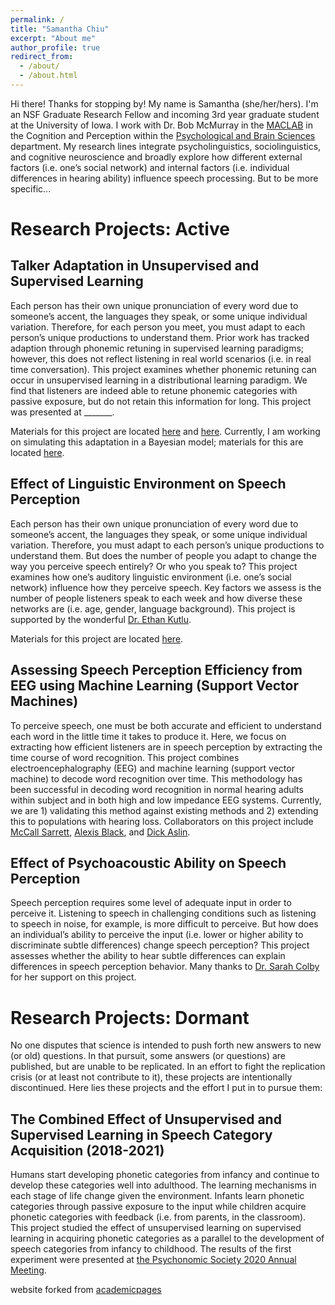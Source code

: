 ```yaml
---
permalink: /
title: "Samantha Chiu"
excerpt: "About me"
author_profile: true
redirect_from: 
  - /about/
  - /about.html
---
```


Hi there! Thanks for stopping by! My name is Samantha (she/her/hers). I'm an NSF Graduate Research Fellow and incoming 3rd year graduate student at the University of Iowa. I work with Dr. Bob McMurray in the [MACLAB](https://psychology.uiowa.edu/maclab) in the Cognition and Perception within the [Psychological and Brain Sciences](https://psychology.uiowa.edu/) department. My research lines integrate psycholinguistics, sociolinguistics, and cognitive neuroscience and broadly explore how different external factors (i.e. one’s social network) and internal factors (i.e. individual differences in hearing ability) influence speech processing. But to be more specific...

Research Projects: Active 
======

Talker Adaptation in Unsupervised and Supervised Learning 
------
Each person has their own unique pronunciation of every word due to someone’s accent, the languages they speak, or some unique individual variation. Therefore, for each person you meet, you must adapt to each person’s unique productions to understand them. Prior work has tracked adaption through phonemic retuning in supervised learning paradigms; however, this does not reflect listening in real world scenarios (i.e. in real time conversation). This project examines whether phonemic retuning can occur in unsupervised learning in a distributional learning paradigm. We find that listeners are indeed able to retune phonemic categories with passive exposure, but do not retain this information for long. This project was presented at _______. 

Materials for this project are located [here]() and [here](). Currently, I am working on simulating this adaptation in a Bayesian model; materials for this are located [here](). 

Effect of Linguistic Environment on Speech Perception
------
Each person has their own unique pronunciation of every word due to someone’s accent, the languages they speak, or some unique individual variation. Therefore, you must adapt to each person’s unique productions to understand them. But does the number of people you adapt to change the way you perceive speech entirely? Or who you speak to? This project examines how one’s auditory linguistic environment (i.e. one’s social network) influence how they perceive speech. Key factors we assess is the number of people listeners speak to each week and how diverse these networks are (i.e. age, gender, language background). This project is supported by the wonderful [Dr. Ethan Kutlu](https://www.ethankutlu.com/).

Materials for this project are located [here](). 

Assessing Speech Perception Efficiency from EEG using Machine Learning (Support Vector Machines)
------
To perceive speech, one must be both accurate and efficient to understand each word in the little time it takes to produce it. Here, we focus on extracting how efficient listeners are in speech perception by extracting the time course of word recognition. This project combines electroencephalography (EEG) and machine learning (support vector machine) to decode word recognition over time. This methodology has been successful in decoding word recognition in normal hearing adults within subject and in both high and low impedance EEG systems. Currently, we are 1) validating this method against existing methods and 2) extending this to populations with hearing loss. Collaborators on this project include [McCall Sarrett](https://www.mccallesarrett.com/), [Alexis Black](https://languageanddevelopment.ca/), and [Dick Aslin](https://llamblab.haskins.yale.edu/our-team/).

Effect of Psychoacoustic Ability on Speech Perception
------
Speech perception requires some level of adequate input in order to perceive it. Listening to speech in challenging conditions such as listening to speech in noise, for example, is more difficult to perceive. But how does an individual’s ability to perceive the input (i.e. lower or higher ability to discriminate subtle differences) change speech perception? This project assesses whether the ability to hear subtle differences can explain differences in speech perception behavior. Many thanks to [Dr. Sarah Colby](https://psychology.uiowa.edu/maclab/members) for her support on this project. 

Research Projects: Dormant
======
No one disputes that science is intended to push forth new answers to new (or old) questions. In that pursuit, some answers (or questions) are published, but are unable to be replicated. In an effort to fight the replication crisis (or at least not contribute to it), these projects are intentionally discontinued. Here lies these projects and the effort I put in to pursue them:

The Combined Effect of Unsupervised and Supervised Learning in Speech Category Acquisition (2018-2021)
------
Humans start developing phonetic categories from infancy and continue to develop these categories well into adulthood. The learning mechanisms in each stage of life change given the environment. Infants learn phonetic categories through passive exposure to the input while children acquire phonetic categories with feedback (i.e. from parents, in the classroom). This project studied the effect of unsupervised learning on supervised learning in acquiring phonetic categories as a parallel to the development of speech categories from infancy to childhood. The results of the first experiment were presented at [the Psychonomic Society 2020 Annual Meeting](samanthalchiu.github.io/talks/2020-11-21-audcat).


website forked from [academicpages](https://academicpages.github.io) 